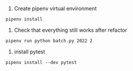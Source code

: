 1. Create pipenv virtual environment 
```shell
pipenv install
```

1. Check that everything still works after refactor

```shell
pipenv run python batch.py 2022 2
```

1. install pytest

```shell
pipenv install --dev pytest
```